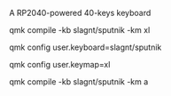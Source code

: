 A RP2040-powered 40-keys keyboard

qmk compile -kb slagnt/sputnik -km xl

qmk config user.keyboard=slagnt/sputnik

qmk config user.keymap=xl

qmk compile -kb slagnt/sputnik -km a
